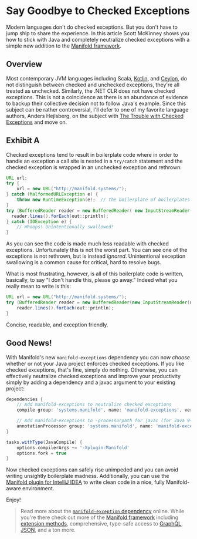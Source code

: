 # Say Goodbye to Checked Exceptions

Modern languages don't do checked exceptions. But you don't have to jump ship to share the experience. In this article
Scott McKinney shows you how to stick with Java and completely neutralize checked exceptions with a simple new addition
to the [Manifold framework](http://manifold.systems/).
 
## Overview

Most contemporary JVM languages including Scala, [Kotlin](https://kotlinlang.org/docs/reference/exceptions.html), and [Ceylon](https://ceylon-lang.org/documentation/1.3/reference/statement/throw/),
do not distinguish between checked and unchecked exceptions, they're all treated as unchecked.  Similarly, the .NET CLR
does not have checked exceptions.  This is not a coincidence as there is an abundance of evidence to backup their
collective decision not to follow Java's example. Since this subject can be rather controversial, I'll defer to one of
my favorite language authors, Anders Hejlsberg, on the subject with [The Trouble with Checked Exceptions](https://www.artima.com/intv/handcuffs.html)
and move on.

## Exhibit A

Checked exceptions tend to result in boilerplate code where in order to handle an exception a call site is nested in a
`try/catch` statement and the checked exception is wrapped in an unchecked exception and rethrown:

```java
URL url;
try {
    url = new URL("http://manifold.systems/");
} catch (MalformedURLException e) {
    throw new RuntimeException(e);  // the boilerplate of boilerplates
}
try (BufferedReader reader = new BufferedReader( new InputStreamReader(url.openStream()))) {
  reader.lines().forEach(out::println);
} catch (IOException e) {
    // Whoops! Unintentionally swallowed!
}
```

As you can see the code is made much less readable with checked exceptions. Unfortunately this is not the worst part.
You can see one of the exceptions is not rethrown, but is instead *ignored*.  Unintentional exception swallowing is
a common cause for critical, hard to resolve bugs.

What is most frustrating, however, is all of this boilerplate code is written, basically, to say "I don't handle this,
please go away."  Indeed what you really mean to write is this:

```java
URL url = new URL("http://manifold.systems/");
try (BufferedReader reader = new BufferedReader(new InputStreamReader(url.openStream()))) {
    reader.lines().forEach(out::println);
}
```

Concise, readable, and exception friendly.


## Good News!
 
With Manifold's new `manifold-exceptions` dependency you can now *choose* whether or not your Java project enforces
checked exceptions.  If you like checked exceptions, that's fine, simply do nothing.  Otherwise, you can effectively
neutralize checked exceptions and improve your productivity simply by adding a dependency and a javac argument to your
existing project:

```groovy
dependencies {
    // Add manifold-exceptions to neutralize checked exceptions
    compile group: 'systems.manifold', name: 'manifold-exceptions', version: '2024.1.29'

    // Add manifold-exceptions to -processorpath for javac (for Java 9+, not needed for Java 8)
    annotationProcessor group: 'systems.manifold', name: 'manifold-exceptions', version: '2024.1.29'
}

tasks.withType(JavaCompile) {
    options.compilerArgs += '-Xplugin:Manifold'
    options.fork = true
}
```

Now checked exceptions can safely rise unimpeded and you can avoid writing unsightly boilerplate madness. Additionally,
you can use the [Manifold plugin for IntelliJ IDEA](https://plugins.jetbrains.com/plugin/10057-manifold) to write clean
code in a nice, fully Manifold-aware environment.  

Enjoy!

>Read more about the [`manifold-exception` dependency](https://github.com/manifold-systems/manifold/tree/master/manifold-deps-parent/manifold-exceptions)
online. While you're there check out more of the [Manifold framework](http://manifold.systems/) including [extension methods](https://github.com/manifold-systems/manifold/tree/master/manifold-deps-parent/manifold-ext),
comprehensive, type-safe access to [GraphQL](https://github.com/manifold-systems/manifold/tree/master/manifold-deps-parent/manifold-graphql),
[JSON](https://github.com/manifold-systems/manifold/tree/master/manifold-deps-parent/manifold-json), and a ton more.

